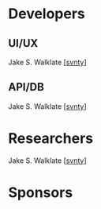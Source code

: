 # Developers
## UI/UX

Jake S. Walklate [[svnty](https://github.com/svnty)]

## API/DB

Jake S. Walklate [[svnty](https://github.com/svnty)]

# Researchers

Jake S. Walklate [[svnty](https://github.com/svnty)]

# Sponsors

